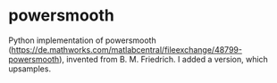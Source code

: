 # powersmooth
Python implementation of powersmooth (https://de.mathworks.com/matlabcentral/fileexchange/48799-powersmooth), invented from B. M. Friedrich.
I added a version, which upsamples.
